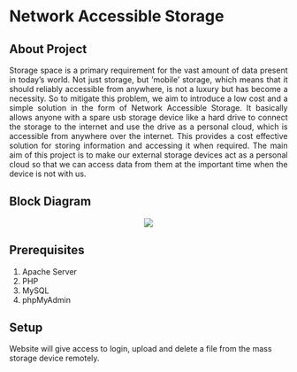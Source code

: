 # Network Accessible Storage

## About Project
<p align="justify">Storage space is a primary requirement for the vast amount of data present in today’s world. Not
just storage, but ’mobile’ storage, which means that it should reliably accessible from anywhere, is not a luxury but has become a necessity. So to mitigate this problem, we aim to introduce a low cost and a simple solution in the form of Network Accessible Storage. It basically allows anyone with a spare usb storage device like a hard drive to connect the storage to the internet and use the drive as a personal cloud, which is accessible from anywhere over the internet. This
provides a cost effective solution for storing information and accessing it when required. The main aim of this project is to make our external storage devices act as a personal cloud so that we can access data from them at the important time when the device is not with us.</p>

## Block Diagram

<p align="center">
  <img src="https://user-images.githubusercontent.com/16013308/42446630-9d89f356-8394-11e8-8ee6-57e99d88baa7.png"/>
 </p>

## Prerequisites

1. Apache Server
2. PHP
3. MySQL
4. phpMyAdmin

## Setup
Website will give access to login, upload and delete a file from the mass storage device remotely.

